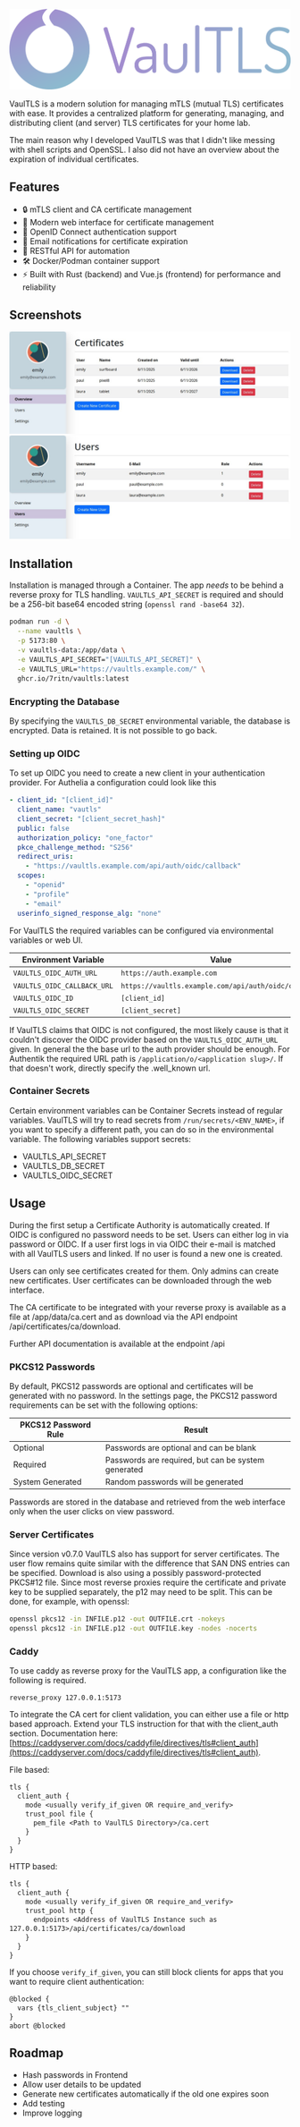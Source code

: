 ![VaulTLS Logo](https://github.com/7ritn/VaulTLS/blob/main/assets/logoText.png)

VaulTLS is a modern solution for managing mTLS (mutual TLS) certificates with ease.
It provides a centralized platform for generating, managing, and distributing client (and server) TLS certificates for your home lab.

The main reason why I developed VaulTLS was that I didn't like messing with shell scripts and OpenSSL.
I also did not have an overview about the expiration of individual certificates.

## Features

- 🔒 mTLS client and CA certificate management
- 📱 Modern web interface for certificate management
- 🔐 OpenID Connect authentication support
- 📨 Email notifications for certificate expiration
- 🚀 RESTful API for automation
- 🛠 Docker/Podman container support
- ⚡ Built with Rust (backend) and Vue.js (frontend) for performance and reliability

## Screenshots
![WebUI Overview](https://github.com/7ritn/VaulTLS/blob/main/assets/screenshot_overview.jpg)
![WebUI Users](https://github.com/7ritn/VaulTLS/blob/main/assets/screenshot_user.jpg)

## Installation
Installation is managed through a Container. The app *needs* to be behind a reverse proxy for TLS handling.
`VAULTLS_API_SECRET` is required and should be a 256-bit base64 encoded string (`openssl rand -base64 32`).

```bash
podman run -d \
  --name vaultls \
  -p 5173:80 \
  -v vaultls-data:/app/data \
  -e VAULTLS_API_SECRET="[VAULTLS_API_SECRET]" \
  -e VAULTLS_URL="https://vaultls.example.com/" \
  ghcr.io/7ritn/vaultls:latest
```

### Encrypting the Database
By specifying the `VAULTLS_DB_SECRET` environmental variable, the database is encrypted. Data is retained. It is not possible to go back.

### Setting up OIDC
To set up OIDC you need to create a new client in your authentication provider. For Authelia a configuration could look like this
```yaml
- client_id: "[client_id]"
  client_name: "vautls"
  client_secret: "[client_secret_hash]"
  public: false
  authorization_policy: "one_factor"
  pkce_challenge_method: "S256"
  redirect_uris:
    - "https://vaultls.example.com/api/auth/oidc/callback"
  scopes:
    - "openid"
    - "profile"
    - "email"
  userinfo_signed_response_alg: "none"
```
For VaulTLS the required variables can be configured via environmental variables or web UI.

| Environment Variable        | Value                                                |
|-----------------------------|------------------------------------------------------|
| `VAULTLS_OIDC_AUTH_URL`     | `https://auth.example.com`                           |
| `VAULTLS_OIDC_CALLBACK_URL` | `https://vaultls.example.com/api/auth/oidc/callback` |
| `VAULTLS_OIDC_ID`           | `[client_id]`                                        |
| `VAULTLS_OIDC_SECRET`       | `[client_secret]`                                    |

If VaulTLS claims that OIDC is not configured, the most likely cause is that it couldn't discover the OIDC provider based on the `VAULTLS_OIDC_AUTH_URL` given. In general the the base url to the auth provider should be enough. For Authentik the required URL path is `/application/o/<application slug>/`. If that doesn't work, directly specify the .well_known url. 

### Container Secrets
Certain environment variables can be Container Secrets instead of regular variables.
VaulTLS will try to read secrets from `/run/secrets/<ENV_NAME>`, if you want to specify a different path, you can do so in the environmental variable.
The following variables support secrets:
- VAULTLS_API_SECRET
- VAULTLS_DB_SECRET
- VAULTLS_OIDC_SECRET

## Usage
During the first setup a Certificate Authority is automatically created. If OIDC is configured no password needs to be set.
Users can either log in via password or OIDC. If a user first logs in via OIDC their e-mail is matched with all VaulTLS users and linked.
If no user is found a new one is created.

Users can only see certificates created for them. Only admins can create new certificates.
User certificates can be downloaded through the web interface.

The CA certificate to be integrated with your reverse proxy is available as a file at /app/data/ca.cert 
and as download via the API endpoint /api/certificates/ca/download.

Further API documentation is available at the endpoint /api

### PKCS12 Passwords
By default, PKCS12 passwords are optional and certificates will be generated with no password. In the settings page, the PKCS12 password requirements can be set with the following options:

| PKCS12 Password Rule  | Result                                              |
|-----------------------|-----------------------------------------------------|
| Optional              | Passwords are optional and can be blank             |
| Required              | Passwords are required, but can be system generated |
| System Generated      | Random passwords will be generated                  |

Passwords are stored in the database and retrieved from the web interface only when the user clicks on view password.

### Server Certificates
Since version v0.7.0 VaulTLS also has support for server certificates.
The user flow remains quite similar with the difference that SAN DNS entries can be specified.
Download is also using a possibly password-protected PKCS#12 file.
Since most reverse proxies require the certificate and private key to be supplied separately, the p12 may need to be split.
This can be done, for example, with openssl:
```sh
openssl pkcs12 -in INFILE.p12 -out OUTFILE.crt -nokeys
openssl pkcs12 -in INFILE.p12 -out OUTFILE.key -nodes -nocerts
```

### Caddy
To use caddy as reverse proxy for the VaulTLS app, a configuration like the following is required.
```caddyfile
reverse_proxy 127.0.0.1:5173
```
To integrate the CA cert for client validation, you can either use a file or http based approach. Extend your TLS instruction for that with the client_auth section. Documentation here: [https://caddyserver.com/docs/caddyfile/directives/tls#client_auth](https://caddyserver.com/docs/caddyfile/directives/tls#client_auth).

File based:
```caddyfile
tls {
  client_auth {
    mode <usually verify_if_given OR require_and_verify>
    trust_pool file {
      pem_file <Path to VaulTLS Directory>/ca.cert
    }
  }
}
```

HTTP based:
```caddyfile
tls {
  client_auth {
    mode <usually verify_if_given OR require_and_verify>
    trust_pool http {
      endpoints <Address of VaulTLS Instance such as 127.0.0.1:5173>/api/certificates/ca/download
    }
  }
}
```

If you choose `verify_if_given`, you can still block clients for apps that you want to require client authentication:
```caddyfile
@blocked {
  vars {tls_client_subject} ""
}
abort @blocked
```

## Roadmap
- Hash passwords in Frontend
- Allow user details to be updated
- Generate new certificates automatically if the old one expires soon
- Add testing
- Improve logging
